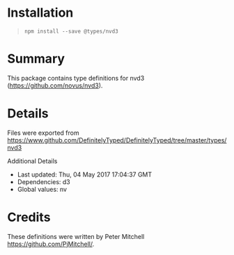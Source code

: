 # Installation
> `npm install --save @types/nvd3`

# Summary
This package contains type definitions for nvd3 (https://github.com/novus/nvd3).

# Details
Files were exported from https://www.github.com/DefinitelyTyped/DefinitelyTyped/tree/master/types/nvd3

Additional Details
 * Last updated: Thu, 04 May 2017 17:04:37 GMT
 * Dependencies: d3
 * Global values: nv

# Credits
These definitions were written by Peter Mitchell <https://github.com/PjMitchell/>.
